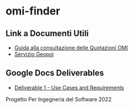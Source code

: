# omi-finder

## Link a Documenti Utili
* [Guida alla consultazione delle Quotazioni OMI](https://www.agenziaentrate.gov.it/portale/documents/20143/264034/guida_cons_quotOMI_Guida+alla+Consultazione+delle+Quotazioni+OMI.pdf/0d0cab67-634d-e2c0-b215-2b39a09af27e "PDF Document")
* [Servizio Geopoi](https://www1.agenziaentrate.gov.it/servizi/geopoi_omi/index.php "Servizio Pubblico con Mappa")

## Google Docs Deliverables
* [Deliverable 1 - Use Cases and Requirements](https://docs.google.com/document/d/1HMH91b9iiWs-pHb1FIrMiS5vBuhN6GDU1rkkE97q2DE/edit?usp=sharing "Deliverable #1")

Progetto Per Ingegneria del Software 2022
